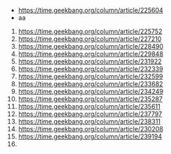 * https://time.geekbang.org/column/article/225604
* aa

1. https://time.geekbang.org/column/article/225752
2. https://time.geekbang.org/column/article/227210
3. https://time.geekbang.org/column/article/228490
4. https://time.geekbang.org/column/article/229848
5. https://time.geekbang.org/column/article/231922
6. https://time.geekbang.org/column/article/232339
7. https://time.geekbang.org/column/article/232599
8. https://time.geekbang.org/column/article/233682
9. https://time.geekbang.org/column/article/234249
10. https://time.geekbang.org/column/article/235287
11. https://time.geekbang.org/column/article/235611
12. https://time.geekbang.org/column/article/237797
13. https://time.geekbang.org/column/article/238311
14. https://time.geekbang.org/column/article/230208
15. https://time.geekbang.org/column/article/239194
16. 